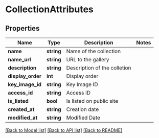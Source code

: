# CollectionAttributes

## Properties
Name | Type | Description | Notes
------------ | ------------- | ------------- | -------------
**name** | **string** | Name of the collection | 
**name_url** | **string** | URL to the gallery | 
**description** | **string** | Description of the colletion | 
**display_order** | **int** | Display order | 
**key_image_id** | **string** | Key Image ID | 
**access_id** | **string** | Access ID | 
**is_listed** | **bool** | Is listed on public site | 
**created_at** | **string** | Creation date | 
**modified_at** | **string** | Modified Date | 

[[Back to Model list]](../../README.md#documentation-for-models) [[Back to API list]](../../README.md#documentation-for-api-endpoints) [[Back to README]](../../README.md)

